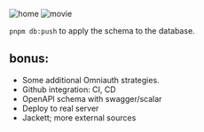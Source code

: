 ![home](https://github.com/user-attachments/assets/c0b4e15f-b953-4125-8869-0109fb4f889f)
![movie](https://github.com/user-attachments/assets/a2c44f28-ec28-4523-b1e3-28f788899746)

`pnpm db:push` to apply the schema to the database.

## bonus:

- Some additional Omniauth strategies.
- Github integration: CI, CD
- OpenAPI schema with swagger/scalar
- Deploy to real server
- Jackett; more external sources
